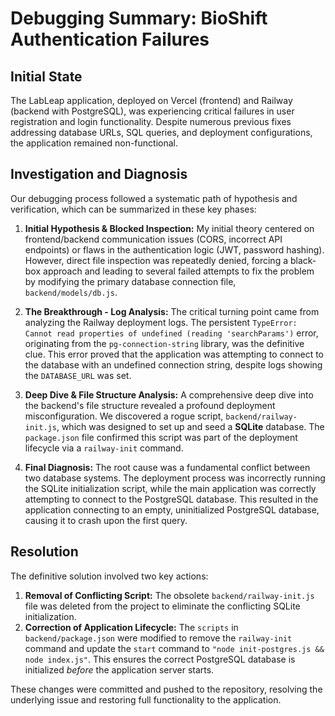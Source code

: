 # Debugging Summary: BioShift Authentication Failures

## Initial State

The LabLeap application, deployed on Vercel (frontend) and Railway (backend with PostgreSQL), was experiencing critical failures in user registration and login functionality. Despite numerous previous fixes addressing database URLs, SQL queries, and deployment configurations, the application remained non-functional.

## Investigation and Diagnosis

Our debugging process followed a systematic path of hypothesis and verification, which can be summarized in these key phases:

1.  **Initial Hypothesis & Blocked Inspection:** My initial theory centered on frontend/backend communication issues (CORS, incorrect API endpoints) or flaws in the authentication logic (JWT, password hashing). However, direct file inspection was repeatedly denied, forcing a black-box approach and leading to several failed attempts to fix the problem by modifying the primary database connection file, `backend/models/db.js`.

2.  **The Breakthrough - Log Analysis:** The critical turning point came from analyzing the Railway deployment logs. The persistent `TypeError: Cannot read properties of undefined (reading 'searchParams')` error, originating from the `pg-connection-string` library, was the definitive clue. This error proved that the application was attempting to connect to the database with an undefined connection string, despite logs showing the `DATABASE_URL` was set.

3.  **Deep Dive & File Structure Analysis:** A comprehensive deep dive into the backend's file structure revealed a profound deployment misconfiguration. We discovered a rogue script, `backend/railway-init.js`, which was designed to set up and seed a **SQLite** database. The `package.json` file confirmed this script was part of the deployment lifecycle via a `railway-init` command.

4.  **Final Diagnosis:** The root cause was a fundamental conflict between two database systems. The deployment process was incorrectly running the SQLite initialization script, while the main application was correctly attempting to connect to the PostgreSQL database. This resulted in the application connecting to an empty, uninitialized PostgreSQL database, causing it to crash upon the first query.

## Resolution

The definitive solution involved two key actions:

1.  **Removal of Conflicting Script:** The obsolete `backend/railway-init.js` file was deleted from the project to eliminate the conflicting SQLite initialization.
2.  **Correction of Application Lifecycle:** The `scripts` in `backend/package.json` were modified to remove the `railway-init` command and update the `start` command to `"node init-postgres.js && node index.js"`. This ensures the correct PostgreSQL database is initialized *before* the application server starts.

These changes were committed and pushed to the repository, resolving the underlying issue and restoring full functionality to the application.